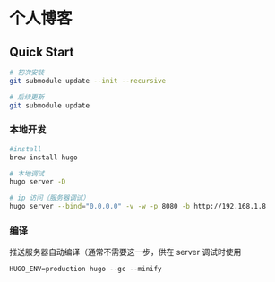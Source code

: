 # 个人博客

## Quick Start

```bash
# 初次安装
git submodule update --init --recursive

# 后续更新
git submodule update
```

### 本地开发

```bash
#install
brew install hugo

# 本地调试
hugo server -D

# ip 访问（服务器调试）
hugo server --bind="0.0.0.0" -v -w -p 8080 -b http://192.168.1.8
```

### 编译

推送服务器自动编译（通常不需要这一步，供在 server 调试时使用

```
HUGO_ENV=production hugo --gc --minify
```



